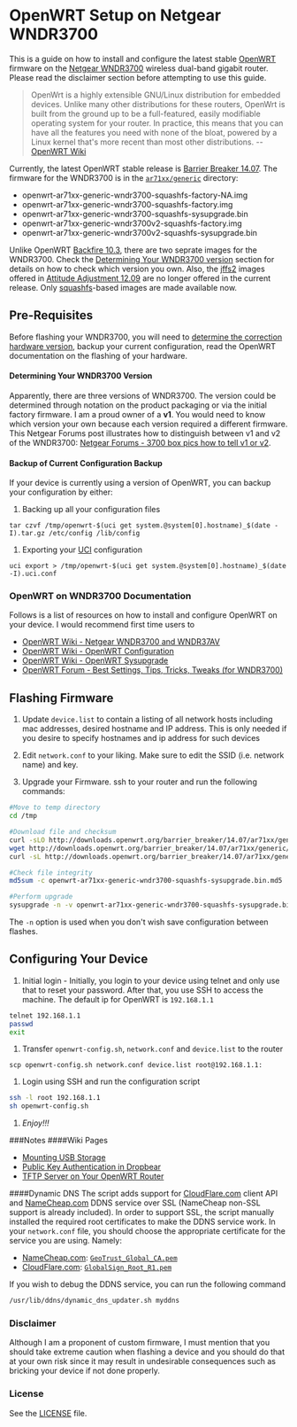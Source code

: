 # OpenWRT Setup on Netgear WNDR3700

This is a guide on how to install and configure the latest stable [OpenWRT](https://openwrt.org/) firmware on the [Netgear WNDR3700](http://www.netgear.com/home/products/networking/wifi-routers/wndr3700.aspx) wireless dual-band gigabit router. Please read the disclaimer section before attempting to use this guide.

> OpenWrt is a highly extensible GNU/Linux distribution for embedded devices. Unlike many other distributions for these routers, OpenWrt is built from the ground up to be a full-featured, easily modifiable operating system for your router. In practice, this means that you can have all the features you need with none of the bloat, powered by a Linux kernel that's more recent than most other distributions.
-- [OpenWRT Wiki](http://wiki.openwrt.org/about/start)

Currently, the latest OpenWRT stable release is [Barrier Breaker 14.07](http://downloads.openwrt.org/barrier_breaker/14.07/). The firmware for the WNDR3700 is in the [`ar71xx/generic`](http://downloads.openwrt.org/barrier_breaker/14.07/ar71xx/generic/) directory:
  + openwrt-ar71xx-generic-wndr3700-squashfs-factory-NA.img
  + openwrt-ar71xx-generic-wndr3700-squashfs-factory.img
  + openwrt-ar71xx-generic-wndr3700-squashfs-sysupgrade.bin
  + openwrt-ar71xx-generic-wndr3700v2-squashfs-factory.img
  + openwrt-ar71xx-generic-wndr3700v2-squashfs-sysupgrade.bin

Unlike OpenWRT [Backfire 10.3](http://downloads.openwrt.org/backfire/10.03.1/), there are two seprate images for the WNDR3700. Check the [Determining Your WNDR3700 version](#determining-your-wndr3700-version) section for details on how to check which version you own. Also, the [jffs2](http://wiki.openwrt.org/doc/techref/filesystems#jffs2) images offered in [Attitude Adjustment 12.09](http://downloads.openwrt.org/attitude_adjustment/12.09/) are no longer offered in the current release. Only [squashfs](http://wiki.openwrt.org/doc/techref/filesystems#squashfs)-based images are made available now.

## Pre-Requisites
Before flashing your WNDR3700, you will need to [determine the correction hardware version](#determining-your-wndr3700-version), backup your current configuration, read the OpenWRT documentation on the flashing of your hardware.

#### Determining Your WNDR3700 Version
Apparently, there are three versions of WNDR3700. The version could be determined through notation on the product packaging or via the initial factory firmware. I am a proud owner of a **v1**. You would need to know which version your own because each version required a different firmware. This Netgear Forums post illustrates how to distinguish between v1 and v2 of the WNDR3700: [Netgear Forums - 3700 box pics how to tell v1 or v2](http://forum1.netgear.com/showthread.php?t=62784).

#### Backup of Current Configuration Backup
If your device is currently using a version of OpenWRT, you can backup your configuration by either:

1. Backing up all your configuration files
```
tar czvf /tmp/openwrt-$(uci get system.@system[0].hostname)_$(date -I).tar.gz /etc/config /lib/config
```

1. Exporting your [UCI](http://wiki.openwrt.org/doc/uci) configuration
```
uci export > /tmp/openwrt-$(uci get system.@system[0].hostname)_$(date -I).uci.conf
```

### OpenWRT on WNDR3700 Documentation
Follows is a list of resources on how to install and configure OpenWRT on your device. I would recommend first time users to 
+ [OpenWRT Wiki - Netgear WNDR3700 and WNDR37AV](http://wiki.openwrt.org/toh/netgear/wndr3700)
+ [OpenWRT Wiki - OpenWRT Configuration](http://wiki.openwrt.org/doc/howto/basic.config)
+ [OpenWRT Wiki - OpenWRT Sysupgrade](http://wiki.openwrt.org/doc/howto/generic.sysupgrade)
+ [OpenWRT Forum - Best Settings, Tips, Tricks, Tweaks (for WNDR3700)](https://forum.openwrt.org/viewtopic.php?id=34062)

## Flashing Firmware
1. Update `device.list` to contain a listing of all network hosts including mac addresses, desired hostname and IP address. This is only needed if you desire to specify hostnames and ip address for such devices

1. Edit `network.conf` to your liking. Make sure to edit the SSID (i.e. network name) and key.

1. Upgrade your Firmware. ssh to your router and run the following commands:

```bash
#Move to temp directory
cd /tmp

#Download file and checksum
curl -sLO http://downloads.openwrt.org/barrier_breaker/14.07/ar71xx/generic/openwrt-ar71xx-generic-wndr3700-squashfs-sysupgrade.bin
wget http://downloads.openwrt.org/barrier_breaker/14.07/ar71xx/generic/md5sums
curl -sL http://downloads.openwrt.org/barrier_breaker/14.07/ar71xx/generic/md5sums | grep openwrt-ar71xx-generic-wndr3700-squashfs-sysupgrade.bin > openwrt-ar71xx-generic-wndr3700-squashfs-sysupgrade.bin.md5

#Check file integrity
md5sum -c openwrt-ar71xx-generic-wndr3700-squashfs-sysupgrade.bin.md5

#Perform upgrade
sysupgrade -n -v openwrt-ar71xx-generic-wndr3700-squashfs-sysupgrade.bin
```

The `-n` option is used when you don't wish save configuration between flashes.

## Configuring Your Device
1. Initial login - Initially, you login to your device using telnet and only use that to reset your password. After that, you use SSH to access the machine. The default ip for OpenWRT is `192.168.1.1`
```bash
telnet 192.168.1.1
passwd
exit
```

1. Transfer `openwrt-config.sh`, `network.conf` and `device.list` to the router
```
scp openwrt-config.sh network.conf device.list root@192.168.1.1:
```

1. Login using SSH and run the configuration script
```bash
ssh -l root 192.168.1.1
sh openwrt-config.sh
```

1. *Enjoy!!!*

###Notes
####Wiki Pages
  + [Mounting USB Storage](https://github.com/alghanmi/openwrt_netgear-wndr3700/wiki/Mounting-USB-Storage)
  + [Public Key Authentication in Dropbear](https://github.com/alghanmi/openwrt_netgear-wndr3700/wiki/Public-Key-Authentication-in-Dropbear)
  + [TFTP Server on Your OpenWRT Router](https://github.com/alghanmi/openwrt_netgear-wndr3700/wiki/TFTP-Server-on-Your-OpenWRT-Router)


####Dynamic DNS
The script adds support for [CloudFlare.com](https://www.cloudflare.com) client API and [NameCheap.com](https://www.namecheap.com/) DDNS service over SSL (NameCheap non-SSL support is already included). In order to support SSL, the script manually installed the required root certificates to make the DDNS service work. In your `network.conf` file, you should choose the appropriate certificate for the service you are using. Namely:
  + [NameCheap.com](https://www.namecheap.com/support/knowledgebase/category.aspx/11/dynamic-dns): [`GeoTrust_Global_CA.pem`](https://www.geotrust.com/resources/root-certificates/)
  + [CloudFlare.com](https://www.cloudflare.com/resources-downloads): [`GlobalSign_Root_R1.pem`](https://www.globalsign.com/repository/ca-certificates/)

If you wish to debug the DDNS service, you can run the following command
```bash
/usr/lib/ddns/dynamic_dns_updater.sh myddns
```

### Disclaimer
Although I am a proponent of custom firmware, I must mention that you should take extreme caution when flashing a device and you should do that at your own risk since it may result in undesirable consequences such as bricking your device if not done properly.

### License
See the [LICENSE](https://raw.github.com/alghanmi/openwrt_netgear-wndr3700/master/LICENSE) file.
